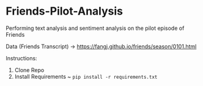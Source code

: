 # Friends-Pilot-Analysis

Performing text analysis and sentiment analysis on the pilot episode of Friends

Data (Friends Transcript) -> https://fangj.github.io/friends/season/0101.html

Instructions:

1. Clone Repo 
2. Install Requirements ~ `pip install -r requirements.txt`
